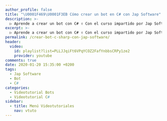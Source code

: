 ```yaml
---
author_profile: false
title: "\U0001F469‍\U0001F3EB Cómo crear un bot en C# con Jap Software"
description: >-
  ▷ Aprende a crear un bot con C# ✌️ Con el curso impartido por Jap Software
excerpt: >-
  ▷ Aprende a crear un bot con C# ✌️ Con el curso impartido por Jap Software
permalink: /crear-bot-c-sharp-con-jap-software/
header:
  video:
    id: playlist?list=PLLJJqiFt6VPqYCOZ2FafYnbbsCRPy1ze2
    provider: youtube
comments: true
date: 2020-01-20 15:35:00 +0200
tags:
  - Jap Software
  - Bot
  - C#
categories:
  - Videotutorial Bots
  - Videotutorial C#
sidebar:
  - title: Menú Videotutoriales
    nav: vtuto
---
```

